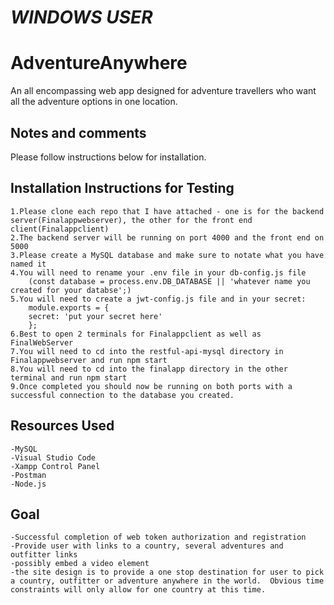 # ***WINDOWS USER***
# AdventureAnywhere

An all encompassing web app designed for adventure travellers who want all the adventure options in one location.

## Notes and comments

Please follow instructions below for installation.

## Installation Instructions for Testing

```**PLEASE NOTE THAT THIS PROJECT WAS CREATED USING MySQL AND VISUAL STUDIO CODE.  POSTMAN WAS USED FOR ALL TESTING**
1.Please clone each repo that I have attached - one is for the backend server(Finalappwebserver), the other for the front end client(Finalappclient)
2.The backend server will be running on port 4000 and the front end on 5000
3.Please create a MySQL database and make sure to notate what you have named it
4.You will need to rename your .env file in your db-config.js file
    (const database = process.env.DB_DATABASE || 'whatever name you created for your databse';)
5.You will need to create a jwt-config.js file and in your secret:
    module.exports = {
    secret: 'put your secret here'
    };
6.Best to open 2 terminals for Finalappclient as well as FinalWebServer
7.You will need to cd into the restful-api-mysql directory in Finalappwebserver and run npm start
8.You will need to cd into the finalapp directory in the other terminal and run npm start
9.Once completed you should now be running on both ports with a successful connection to the database you created.
```

## Resources Used

```
-MySQL
-Visual Studio Code
-Xampp Control Panel
-Postman
-Node.js
```

## Goal
```
-Successful completion of web token authorization and registration
-Provide user with links to a country, several adventures and outfitter links
-possibly embed a video element
-the site design is to provide a one stop destination for user to pick a country, outfitter or adventure anywhere in the world.  Obvious time constraints will only allow for one country at this time.
```

